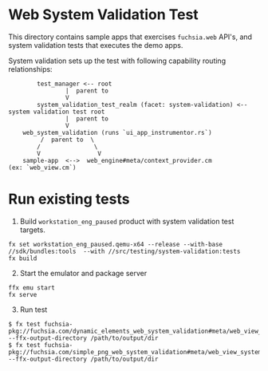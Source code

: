 # Web System Validation Test

This directory contains sample apps that exercises `fuchsia.web` API's, and system validation tests that executes the demo apps.

System validation sets up the test with following capability routing relationships:

```
        test_manager <-- root
                |  parent to
                V
        system_validation_test_realm (facet: system-validation) <-- system validation test root
                |  parent to
                V
    web_system_validation (runs `ui_app_instrumentor.rs`)
         /  parent to  \
        /               \
        V                V
    sample-app  <-->  web_engine#meta/context_provider.cm
(ex: `web_view.cm`)
```

# Run existing tests

1. Build `workstation_eng_paused` product with system validation test targets.

```
fx set workstation_eng_paused.qemu-x64 --release --with-base //sdk/bundles:tools  --with //src/testing/system-validation:tests
fx build
```

2. Start the emulator and package server

```
ffx emu start
fx serve
```

3. Run test

```
$ fx test fuchsia-pkg://fuchsia.com/dynamic_elements_web_system_validation#meta/web_view_system_validation.cm --ffx-output-directory /path/to/output/dir
$ fx test fuchsia-pkg://fuchsia.com/simple_png_web_system_validation#meta/web_view_system_validation.cm --ffx-output-directory /path/to/output/dir
```